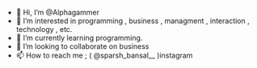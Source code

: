 - 👋 Hi, I’m @Alphagammer
- 👀 I’m interested in programming , business , managment , interaction , technology , etc.
- 🌱 I’m currently learning programming.
- 💞️ I’m looking to collaborate on business 
- 📫 How to reach me ; ( @sparsh_bansal__ )instagram

<!---
Alphagammer/Alphagammer is a ✨ special ✨ repository because its `README.md` (this file) appears on your GitHub profile.
You can click the Preview link to take a look at your changes.
--->
